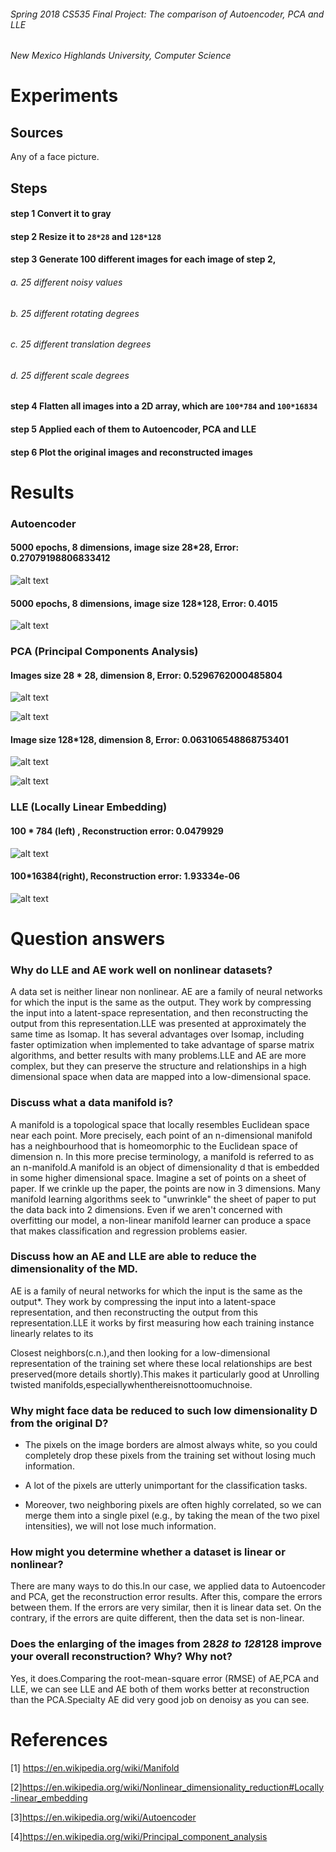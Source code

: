 ###### Spring 2018 CS535 Final Project: The comparison of Autoencoder, PCA and LLE 

###### New Mexico Highlands University, Computer Science 

# Experiments 

## Sources
Any of a face picture. 

## Steps
#### step 1 Convert it to gray 
#### step 2 Resize it to ```28*28``` and ```128*128```
#### step 3 Generate 100 different images for each image of step 2, 
###### a. 25 different noisy values 
###### b. 25 different rotating degrees
###### c. 25 different translation degrees
###### d. 25 different scale degrees
#### step 4 Flatten all images into a 2D array, which are ```100*784``` and ```100*16834```
#### step 5 Applied each of them to Autoencoder, PCA and LLE
#### step 6 Plot the original images and reconstructed images

 

# Results 

### Autoencoder 

#### 5000 epochs, 8 dimensions, image size 28*28, Error: 0.27079198806833412 

![alt text][logo]

[logo]: https://github.com/ma-e/The-comparison-of-Autoencoder-PCA-and-LLE/blob/master/img/Autoencoder%2028*28.png 

#### 5000 epochs, 8 dimensions, image size 128*128, Error: 0.4015 

![alt text][logo]

[logo]: https://github.com/ma-e/The-comparison-of-Autoencoder-PCA-and-LLE/blob/master/img/Autoencoder%20128*128.png

### PCA (Principal Components Analysis) 

#### Images size 28 * 28, dimension 8, Error: 0.5296762000485804 

![alt text][original]

[original]: https://github.com/ma-e/The-comparison-of-Autoencoder-PCA-and-LLE/blob/master/img/PCA%20original.png

![alt text][recontructed]

[recontructed]: https://github.com/ma-e/The-comparison-of-Autoencoder-PCA-and-LLE/blob/master/img/PCA%20reconstructed.png 

#### Image size 128*128, dimension 8, Error: 0.063106548868753401 

 ![alt text][128o]
 
[128o]: https://github.com/ma-e/The-comparison-of-Autoencoder-PCA-and-LLE/blob/master/img/PCA%20128*128%20Original.png 

 ![alt text][128r]
 
[128r]: https://github.com/ma-e/The-comparison-of-Autoencoder-PCA-and-LLE/blob/master/img/PCA%20128*128.png 

### LLE (Locally Linear Embedding) 

#### 100 * 784 (left) , Reconstruction error: 0.0479929 

 ![alt text][p2]
 
[p2]: https://github.com/ma-e/The-comparison-of-Autoencoder-PCA-and-LLE/blob/master/img/LLE%2028*28.png 


#### 100*16384(right), Reconstruction error: 1.93334e-06 

 ![alt text][p1]
 
[p1]: https://github.com/ma-e/The-comparison-of-Autoencoder-PCA-and-LLE/blob/master/img/LLE%20128*128.png 
  

# Question answers 

### Why do LLE and AE work well on nonlinear datasets? 

A data set is neither linear non nonlinear. AE are a family of neural networks for which the input is the same as the output. They work by compressing the input into a latent-space representation, and then reconstructing the output from this representation.LLE was presented at approximately the same time as Isomap. It has several advantages over Isomap, including faster optimization when implemented to take advantage of sparse matrix algorithms, and better results with many problems.LLE and AE are more complex, but they can preserve the structure and relationships in a high dimensional space when data are mapped into a low-dimensional space. 

 

### Discuss what a data manifold is? 

A manifold is a topological space that locally resembles Euclidean space near each point. More precisely, each point of an n-dimensional manifold has a neighbourhood that is homeomorphic to the Euclidean space of dimension n. In this more precise terminology, a manifold is referred to as an n-manifold.A manifold is an object of dimensionality d that is embedded in some higher dimensional space. Imagine a set of points on a sheet of paper. If we crinkle up the paper, the points are now in 3 dimensions. Many manifold learning algorithms seek to "unwrinkle" the sheet of paper to put the data back into 2 dimensions. Even if we aren't concerned with overfitting our model, a non-linear manifold learner can produce a space that makes classification and regression problems easier. 

  

### Discuss how an AE and LLE are able to reduce the dimensionality of the MD. 

AE is a family of neural networks for which the input is the same as the output*. They work by compressing the input into a latent-space representation, and then reconstructing the output from this representation.LLE it works by first measuring how each training instance linearly relates to its 

Closest neighbors(c.n.),and then looking for a low-dimensional representation of the training set where these local relationships are best preserved(more details shortly).This makes it particularly good at Unrolling twisted manifolds,especiallywhenthereisnottoomuchnoise. 

  

### Why might face data be reduced to such low dimensionality D from the original D? 

* The pixels on the image borders are almost always white, so you could completely drop these pixels from the training set without losing much information. 

* A lot of the pixels are utterly unimportant for the classification tasks. 

* Moreover, two neighboring pixels are often highly correlated, so we can  merge them into a single pixel (e.g., by taking the mean of the two pixel intensities), we will not lose much information. 

  

### How might you determine whether a dataset is linear or nonlinear? 

There are many ways to do this.In our case, we applied data to Autoencoder and PCA, get the reconstruction error results. After this, compare the errors between them. If the errors are very similar, then it is linear data set. On the contrary, if the errors are quite different, then the data set is non-linear. 

  

### Does the enlarging of the images from 28*28 to 128*128 improve your overall reconstruction? Why? Why not? 

Yes, it does.Comparing the root-mean-square error (RMSE) of AE,PCA and LLE, we can see LLE and AE both of them works better at reconstruction than the PCA.Specialty AE did very good job on denoisy as you can see.  

# References 

[1] https://en.wikipedia.org/wiki/Manifold 

[2]https://en.wikipedia.org/wiki/Nonlinear_dimensionality_reduction#Locally-linear_embedding 

[3]https://en.wikipedia.org/wiki/Autoencoder 

[4]https://en.wikipedia.org/wiki/Principal_component_analysis 

 

 
